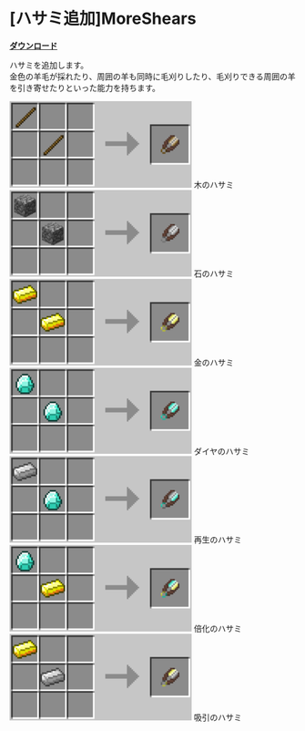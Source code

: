 # [ハサミ追加]MoreShears

[**ダウンロード**](https://github.com/eyeq/mod-1.11.2-MoreShears/releases/download/1.0/1.11.2-MoreShears-1.0.jar)

ハサミを追加します。  
金色の羊毛が採れたり、周囲の羊も同時に毛刈りしたり、毛刈りできる周囲の羊を引き寄せたりといった能力を持ちます。  

<img src="https://github.com/eyeq/mod-1.11.2-MoreShears/blob/master/screenshots/%E6%9C%A8%E3%81%AE%E3%83%8F%E3%82%B5%E3%83%9F(Wooden%20Shears).png" width="320px">  
木のハサミ


<img src="https://github.com/eyeq/mod-1.11.2-MoreShears/blob/master/screenshots/%E7%9F%B3%E3%81%AE%E3%83%8F%E3%82%B5%E3%83%9F(Stone%20Shears).png" width="320px">  
石のハサミ


<img src="https://github.com/eyeq/mod-1.11.2-MoreShears/blob/master/screenshots/%E9%87%91%E3%81%AE%E3%83%8F%E3%82%B5%E3%83%9F(Golden%20Shears).png" width="320px">  
金のハサミ


<img src="https://github.com/eyeq/mod-1.11.2-MoreShears/blob/master/screenshots/%E3%83%80%E3%82%A4%E3%83%A4%E3%81%AE%E3%83%8F%E3%82%B5%E3%83%9F(Diamond%20Shears).png" width="320px">  
ダイヤのハサミ


<img src="https://github.com/eyeq/mod-1.11.2-MoreShears/blob/master/screenshots/%E5%86%8D%E7%94%9F%E3%81%AE%E3%83%8F%E3%82%B5%E3%83%9F(Regenerate%20Shears).png" width="320px">  
再生のハサミ


<img src="https://github.com/eyeq/mod-1.11.2-MoreShears/blob/master/screenshots/%E5%80%8D%E5%8C%96%E3%81%AE%E3%83%8F%E3%82%B5%E3%83%9F(Lucky%20Shears).png" width="320px">  
倍化のハサミ


<img src="https://github.com/eyeq/mod-1.11.2-MoreShears/blob/master/screenshots/%E5%90%B8%E5%BC%95%E3%81%AE%E3%83%8F%E3%82%B5%E3%83%9F(Lovely%20Shears).png" width="320px">  
吸引のハサミ
